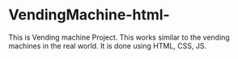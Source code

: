 # VendingMachine-html-
This is Vending machine Project. This works similar to the vending machines in the real world. It is done using HTML, CSS, JS.
